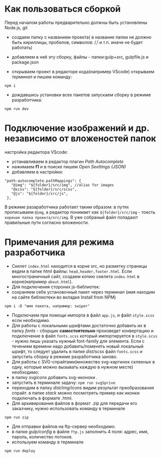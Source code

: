 # Как пользоваться сборкой

Перед началом работы предварительно должны быть установлены Node.js, git

- создаем папку с названием проекта( в название папки не должно быть кириллицы, пробелов, символов: /,! и т.п. иначе не будет работать)

- добавляем в неё эту сборку, файлы - папки:gulp+src, gulpfile.js и package.json

- открываем проект в редакторе кода(например VScode) открываем *терминал* и пишем команду:
```
npm i
```

- дождавшись установки всех пакетов запускаем сборку в режиме разработчика:
```
npm run dev
```


# Подключение изображений и др. независимо от вложеностей папок
настройка редактора VScode: 
 - устанавливаем в редактор плагин *Path Autocomplete*
 - нажимаем **f1** и в поиске пишем *Open Seettings (JSON)*
 - добавляем в настройки:
 ```
 "path-autocomplete.pathMappings": {
    "@img": "${folder}/src/img", //alias for images
    "@scss": "${folder}/src/scss",
    "@js": "${folder}/src/js",
  },
 ```
 В режиме разаработчика работает таким образом: в путях прописываем `@img`, а редактор понимает как `${folder}/src/img` - тоесть `кореная папка проекта/src/img`.
 В уже собраный файл попадают правильные пути согласно вложености.

 # Примечания для режима разработчика

 - Скелет `index.html` находится в корне src, но разметку страницы ведем в папке *html* файлы: `head,header,footer.html`. 
 Если многостраничный сайт, создаем копию скелета `index.html` в корне(например `about.html`).
 - Для подключения стороних js-библиотек:
  - сохраняем себе установочный пакет через терминал (имя находим на сайте библиотеки во вкладке Install from NPM)
  ```
  npm i -D "имя пакета, например: swiper"
  ```
  - Подключаем при помощи импорта в файл `app.js`, и файл `style.scss` если необходимо. 
- Для работы с локальными шрифтами достаточно добавить их в папку *fonts* - сборщик **самостоятельно** произведет конвертацию и подключение в файл `fonts.scss` который импортируется в `style.scss` - нужно лишь указать нужный font-family для элемента. 
Если с течением времени надо добавить/поменять новый локальный шрифт, то следует удалить в папке *dist/scss* файл `fonts.scss` и запустить сборку в режиме разработчика заново.
- Для работы с SVG-спрайтами(множество svg-картинок склееных в одну, которые можно вызывать каждую в нужном месте) необходимо:
 - в папку *svgicons* добавить svg-иконоки .
 - запустить в терминале задачу: `npm run svgSprive`
 - переходим в папку *dist/img/icons* видим результат преобразования спрайт. в папке *stack* можно посмотреть пример как иконки подключать в формате .html.
- Для архивирования файлов в формат .zip для передачи его заказчику, нужно использовать команду в терминале 
```
npm run zip
```
- Для отправки файлов на ftp-сервер необходимо:
 - в папке *gulp/config* в файле `ftp.js` заполнить 4 поля: адрес, имя, пароль, количество потоков.
 - используем команду в терминале 
 ```
 npm run deploy
 ```